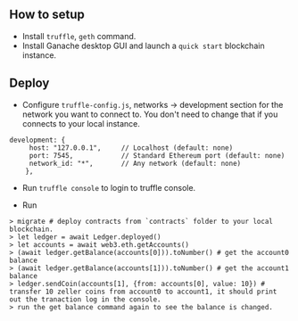 ## How to setup

- Install `truffle`, `geth` command.
- Install Ganache desktop GUI and launch a `quick start` blockchain instance.

## Deploy

- Configure `truffle-config.js`, networks -> development section for the network you want to connect to. You don't need to change that if you connects to your local instance.

```
development: {
     host: "127.0.0.1",     // Localhost (default: none)
     port: 7545,            // Standard Ethereum port (default: none)
     network_id: "*",       // Any network (default: none)
    },
```

- Run `truffle console` to login to truffle console.

- Run 

```
> migrate # deploy contracts from `contracts` folder to your local blockchain.
> let ledger = await Ledger.deployed()
> let accounts = await web3.eth.getAccounts()
> (await ledger.getBalance(accounts[0])).toNumber() # get the account0 balance
> (await ledger.getBalance(accounts[1])).toNumber() # get the account1 balance
> ledger.sendCoin(accounts[1], {from: accounts[0], value: 10}) # transfer 10 zeller coins from account0 to account1, it should print out the tranaction log in the console.
> run the get balance command again to see the balance is changed.
```
